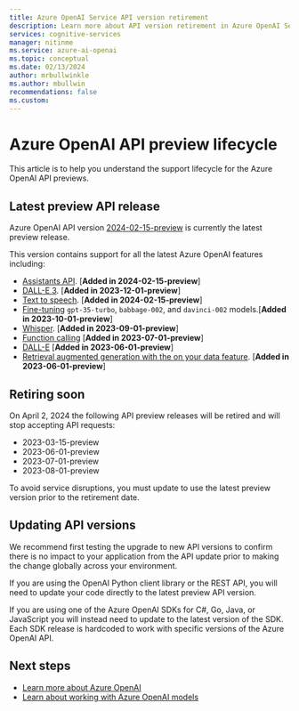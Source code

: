 ```yaml
---
title: Azure OpenAI Service API version retirement
description: Learn more about API version retirement in Azure OpenAI Services
services: cognitive-services
manager: nitinme
ms.service: azure-ai-openai
ms.topic: conceptual 
ms.date: 02/13/2024
author: mrbullwinkle
ms.author: mbullwin
recommendations: false
ms.custom:
---
```


# Azure OpenAI API preview lifecycle

This article is to help you understand the support lifecycle for the Azure OpenAI API previews.

## Latest preview API release

Azure OpenAI API version [2024-02-15-preview](https://github.com/Azure/azure-rest-api-specs/blob/main/specification/cognitiveservices/data-plane/AzureOpenAI/inference/preview/2024-02-15-preview/inference.json)
is currently the latest preview release.

This version contains support for all the latest Azure OpenAI features including:

- [Assistants API](./assistants-reference.md). [**Added in 2024-02-15-preview**]
- [DALL-E 3](./dall-e-quickstart.md). [**Added in 2023-12-01-preview**]
- [Text to speech](./text-to-speech-quickstart.md). [**Added in 2024-02-15-preview**]
- [Fine-tuning](./how-to/fine-tuning.md) `gpt-35-turbo`, `babbage-002`, and `davinci-002` models.[**Added in 2023-10-01-preview**]
- [Whisper](./whisper-quickstart.md). [**Added in 2023-09-01-preview**]
- [Function calling](./how-to/function-calling.md)  [**Added in 2023-07-01-preview**]
- [DALL-E](./dall-e-quickstart.md)  [**Added in 2023-06-01-preview**]
- [Retrieval augmented generation with the on your data feature](./use-your-data-quickstart.md).  [**Added in 2023-06-01-preview**]

## Retiring soon

On April 2, 2024 the following API preview releases will be retired and will stop accepting API requests:

- 2023-03-15-preview
- 2023-06-01-preview
- 2023-07-01-preview
- 2023-08-01-preview

To avoid service disruptions, you must update to use the latest preview version prior to the retirement date.

## Updating API versions

We recommend first testing the upgrade to new API versions to confirm there is no impact to your application from the API update prior to making the change globally across your environment.

If you are using the OpenAI Python client library or the REST API, you will need to update your code directly to the latest preview API version.

If you are using one of the Azure OpenAI SDKs for C#, Go, Java, or JavaScript you will instead need to update to the latest version of the SDK. Each SDK release is hardcoded to work with specific versions of the Azure OpenAI API.

## Next steps

- [Learn more about Azure OpenAI](overview.md)
- [Learn about working with Azure OpenAI models](./how-to/working-with-models.md)